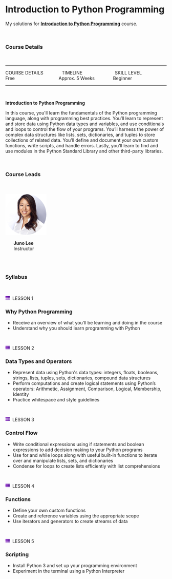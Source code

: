 # Introduction to Python Programming

My solutions for [**Introduction to Python Programming**](https://www.udacity.com/course/cs101) course.

<br>

### Course Details

<br>

---

COURSE DETAILS &emsp; &emsp; &emsp; TIMELINE &emsp; &emsp; &emsp; &emsp; &emsp; &nbsp; SKILL LEVEL  
Free &emsp; &emsp; &emsp; &emsp; &emsp; &emsp; &emsp; &nbsp; Approx. 5 Weeks &emsp; &emsp; &emsp; Beginner

---

<br>

**Introduction to Python Programming**

In this course, you'll learn the fundamentals of the Python programming language, along with programming best practices. You’ll learn to represent and store data using Python
data types and variables, and use conditionals and loops to control the flow of your programs. You’ll harness the power of complex data structures like lists, sets,
dictionaries, and tuples to store collections of related data. You’ll define and document your own custom functions, write scripts, and handle errors. Lastly, you’ll learn to
find and use modules in the Python Standard Library and other third-party libraries.

<br>

### Course Leads

<br>
<br>

<img src="https://github.com/HawksSpawn/introduction-to-python-programming/blob/master/Juno_Lee.png" height="128" width="128">

&emsp;&nbsp;&nbsp; <b>Juno Lee</b>  
&emsp;&nbsp;&nbsp; Instructor

<br>
<br>

### Syllabus

<br>

<!-- <a href="https://www.flaticon.com/free-icons/list" title="list icons">List icons created by Freepik - Flaticon</a> -->
<img src="list_icon.png" height="14" width="14">&nbsp; LESSON 1

### Why Python Programming

* Receive an overview of what you’ll be learning and doing in the course
* Understand why you should learn programming with Python

<br>

<!-- <a href="https://www.flaticon.com/free-icons/list" title="list icons">List icons created by Freepik - Flaticon</a> -->
<img src="list_icon.png" height="14" width="14">&nbsp; LESSON 2

### Data Types and Operators

* Represent data using Python's data types: integers, floats, booleans, strings, lists, tuples, sets, dictionaries, compound data structures
* Perform computations and create logical statements using Python’s operators: Arithmetic, Assignment, Comparison, Logical, Membership, Identity
* Practice whitespace and style guidelines

<br>

<!-- <a href="https://www.flaticon.com/free-icons/list" title="list icons">List icons created by Freepik - Flaticon</a> -->
<img src="list_icon.png" height="14" width="14">&nbsp; LESSON 3

### Control Flow

* Write conditional expressions using if statements and boolean expressions to add decision making to your Python programs
* Use for and while loops along with useful built-in functions to iterate over and manipulate lists, sets, and dictionaries
* Condense for loops to create lists efficiently with list comprehensions

<br>

<!-- <a href="https://www.flaticon.com/free-icons/list" title="list icons">List icons created by Freepik - Flaticon</a> -->
<img src="list_icon.png" height="14" width="14">&nbsp; LESSON 4

### Functions

* Define your own custom functions
* Create and reference variables using the appropriate scope
* Use iterators and generators to create streams of data

<br>

<!-- <a href="https://www.flaticon.com/free-icons/list" title="list icons">List icons created by Freepik - Flaticon</a> -->
<img src="list_icon.png" height="14" width="14">&nbsp; LESSON 5

### Scripting

* Install Python 3 and set up your programming environment
* Experiment in the terminal using a Python Interpreter
